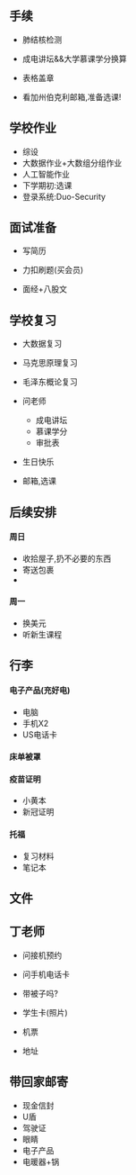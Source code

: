 ## 手续

- 肺结核检测
- 成电讲坛&&大学慕课学分换算
- 表格盖章

- 看加州伯克利邮箱,准备选课!

## 学校作业

- 综设
- 大数据作业+大数组分组作业
- 人工智能作业
- 下学期初:选课
- 登录系统:Duo-Security

## 面试准备

- 写简历

- 力扣刷题(买会员)
- 面经+八股文

## 学校复习

- 大数据复习
- 马克思原理复习
- 毛泽东概论复习



- 问老师
  - 成电讲坛
  - 慕课学分
  - 审批表
- 生日快乐
- 邮箱,选课







## 后续安排

#### 周日

- 收拾屋子,扔不必要的东西
- 寄送包裹
- 

#### 周一

- 换美元
- 听新生课程





## 行李

#### 电子产品(充好电)

- 电脑
- 手机X2
- US电话卡

#### 床单被罩

#### 疫苗证明

- 小黄本
- 新冠证明

#### 托福

- 复习材料
- 笔记本

## 文件

#### 



## 丁老师

- 问接机预约
- 问手机电话卡
- 带被子吗?
- 学生卡(照片)
- 机票

- 地址

## 带回家邮寄

- 现金信封
- U盾
- 驾驶证
- 眼睛
- 电子产品
- 电暖器+锅